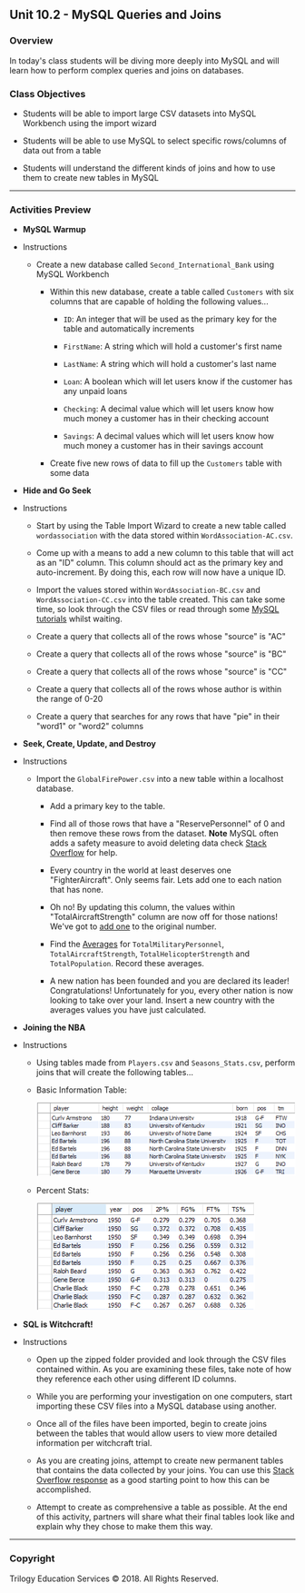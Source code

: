 ## Unit 10.2 - MySQL Queries and Joins

### Overview

In today's class students will be diving more deeply into MySQL and will learn how to perform complex queries and joins on databases.

### Class Objectives

* Students will be able to import large CSV datasets into MySQL Workbench using the import wizard

* Students will be able to use MySQL to select specific rows/columns of data out from a table

* Students will understand the different kinds of joins and how to use them to create new tables in MySQL

- - -

### Activities Preview

* **MySQL Warmup**

* Instructions

  * Create a new database called `Second_International_Bank` using MySQL Workbench

    * Within this new database, create a table called `Customers` with six columns that are capable of holding the following values...

      * `ID`: An integer that will be used as the primary key for the table and automatically increments

      * `FirstName`: A string which will hold a customer's first name

      * `LastName`: A string which will hold a customer's last name

      * `Loan`: A boolean which will let users know if the customer has any unpaid loans

      * `Checking`: A decimal value which will let users know how much money a customer has in their checking account

      * `Savings`: A decimal values which will let users know how much money a customer has in their savings account

    * Create five new rows of data to fill up the `Customers` table with some data

* **Hide and Go Seek**

* Instructions

  * Start by using the Table Import Wizard to create a new table called `wordassociation` with the data stored within `WordAssociation-AC.csv`.

  * Come up with a means to add a new column to this table that will act as an "ID" column. This column should act as the primary key and auto-increment. By doing this, each row will now have a unique ID.

  * Import the values stored within `WordAssociation-BC.csv` and `WordAssociation-CC.csv` into the table created. This can take some time, so look through the CSV files or read through some [MySQL tutorials](https://www.w3schools.com/sql/) whilst waiting.

  * Create a query that collects all of the rows whose "source" is "AC"

  * Create a query that collects all of the rows whose "source" is "BC"

  * Create a query that collects all of the rows whose "source" is "CC"

  * Create a query that collects all of the rows whose author is within the range of 0-20

  * Create a query that searches for any rows that have "pie" in their "word1" or "word2" columns

* **Seek, Create, Update, and Destroy**

* Instructions

  * Import the `GlobalFirePower.csv` into a new table within a localhost database.

    * Add a primary key to the table.

    * Find all of those rows that have a "ReservePersonnel" of 0 and then remove these rows from the dataset. **Note** MySQL often adds a safety measure to avoid deleting data check [Stack Overflow](https://stackoverflow.com/questions/11448068/mysql-error-code-1175-during-update-in-mysql-workbench) for help.

    * Every country in the world at least deserves one "FighterAircraft". Only seems fair. Lets add one to each nation that has none.

    * Oh no! By updating this column, the values within "TotalAircraftStrength" column are now off for those nations! We've got to [add one](https://stackoverflow.com/a/2680352) to the original number.

    * Find the [Averages](https://www.w3schools.com/sql/sql_count_avg_sum.asp) for `TotalMilitaryPersonnel`, `TotalAircraftStrength`, `TotalHelicopterStrength` and `TotalPopulation`. Record these averages.

    * A new nation has been founded and you are declared its leader! Congratulations! Unfortunately for you, every other nation is now looking to take over your land. Insert a new country with the averages values you have just calculated.

* **Joining the NBA**

* Instructions

  * Using tables made from `Players.csv` and `Seasons_Stats.csv`, perform joins that will create the following tables...

  * Basic Information Table:

    ![Basic Info](Images/08-JoiningNBA_BasicInfo.png)

  * Percent Stats:

     ![Percent Stats](Images/08-JoiningNBA_PercentStats.png)

* **SQL is Witchcraft!**

* Instructions

  * Open up the zipped folder provided and look through the CSV files contained within. As you are examining these files, take note of how they reference each other using different ID columns.

  * While you are performing your investigation on one computers, start importing these CSV files into a MySQL database using another.

  * Once all of the files have been imported, begin to create joins between the tables that would allow users to view more detailed information per witchcraft trial.

  * As you are creating joins, attempt to create new permanent tables that contains the data collected by your joins. You can use this [Stack Overflow response](https://stackoverflow.com/a/6595301) as a good starting point to how this can be accomplished.

  * Attempt to create as comprehensive a table as possible. At the end of this activity, partners will share what their final tables look like and explain why they chose to make them this way.

- - -

### Copyright

Trilogy Education Services © 2018. All Rights Reserved.
